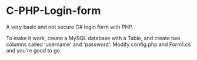 # C-PHP-Login-form
A very basic and not secure C# login form with PHP.

To make it work, create a MySQL database with a Table, and create two columns called 'username' and 'password'.
Modify config.php and Form1.cs and you're good to go.
